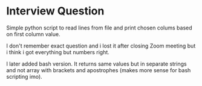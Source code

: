 # Interview Question
Simple python script to read lines from file and print chosen colums based on first column value.

I don't remember exact question and i lost it after closing Zoom meeting but i think i got everything but numbers right.

I later added bash version. It returns same values but in separate strings and not array with brackets and apostrophes (makes more sense for bash scripting imo).
